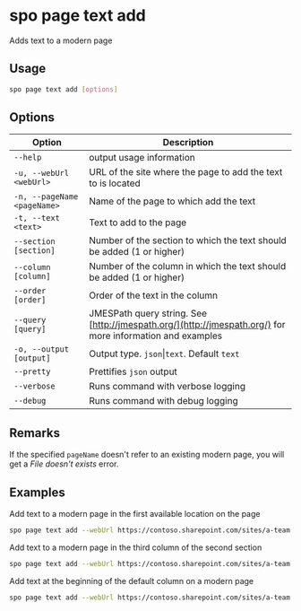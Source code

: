# spo page text add

Adds text to a modern page

## Usage

```sh
spo page text add [options]
```

## Options

Option|Description
------|-----------
`--help`|output usage information
`-u, --webUrl <webUrl>`|URL of the site where the page to add the text to is located
`-n, --pageName <pageName>`|Name of the page to which add the text
`-t, --text <text>`|Text to add to the page
`--section [section]`|Number of the section to which the text should be added (1 or higher)
`--column [column]`|Number of the column in which the text should be added (1 or higher)
`--order [order]`|Order of the text in the column
`--query [query]`|JMESPath query string. See [http://jmespath.org/](http://jmespath.org/) for more information and examples
`-o, --output [output]`|Output type. `json`&#x7c;`text`. Default `text`
`--pretty`|Prettifies `json` output
`--verbose`|Runs command with verbose logging
`--debug`|Runs command with debug logging

## Remarks

If the specified `pageName` doesn't refer to an existing modern page, you will get a _File doesn't exists_ error.

## Examples

Add text to a modern page in the first available location on the page

```sh
spo page text add --webUrl https://contoso.sharepoint.com/sites/a-team --pageName page.aspx --text 'Hello world'
```

Add text to a modern page in the third column of the second section

```sh
spo page text add --webUrl https://contoso.sharepoint.com/sites/a-team --pageName page.aspx --text 'Hello world' --section 2 --column 3
```

Add text at the beginning of the default column on a modern page

```sh
spo page text add --webUrl https://contoso.sharepoint.com/sites/a-team --pageName page.aspx --text 'Hello world' --order 1
```